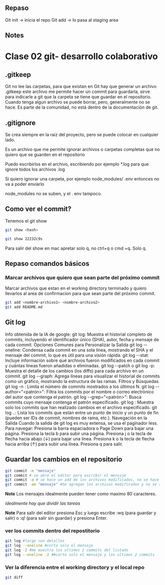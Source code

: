 ## Repaso
Git init -> inicia el repo
Git add -> lo pasa al  staging area
## Notes


# Clase 02 git- desarrollo colaborativo 
## .gitkeep
Git no lee las carpetas, para que existan en Git hay que generar un archivo .gitkeep este archivo me permite hacer un commit para guardarla, sirve para indicarle a git que la carpeta se tiene que guardar en el repositorio. 
Cuando tenga algun archivo se puede borrar, pero, generalmente no se hace. Es parte de la comunidad, no está dentro de la documentación de git. 

## .gitignore

Se crea siempre en la raiz del proyecto, pero se puede colocar en cualquier lado.  

Es un archivo que me permite ignorar archivos o carpetas completas que no quiero que se guarden en el repositorio 

Puedo escribirlos en el archivo, escribiendo por ejemplo *.log para que ignore todos los archivos .log

Si quiero ignorar una carpeta, por ejemplo node_modules/ 
.env entonces no va a poder enviarlo 

node_modules no se suben, y el . env tampoco. 

## Como ver el commit? 
Tenemos el  git show

```sh
git show <hash>

git show 22232c9s
```


Para salir del show en mac apretar solo q, no ctrl+q o cmd +q. Solo q. 

## Repaso comandos básicos 
### Marcar archivos que quiero que sean parte del próximo commit

Marcar archivos que estan en el working directory terminado y quiero llevarlos al area de confirmacion para que sean parte del próximo commit.
```sh
git add <nombre-archivo1> <nombre-archivo2>
git add README.md
```
## Git log

Info obtenida de la IA de google: 
git log: Muestra el historial completo de commits, incluyendo el identificador único (SHA), autor, fecha y mensaje de cada commit.
Opciones Comunes para Personalizar la Salida 
git log --oneline: Condensa cada commit en una sola línea, mostrando el SHA y el mensaje del commit, lo que es útil para una visión rápida.
git log --stat: Incluye información sobre qué archivos fueron modificados en cada commit y cuántas líneas fueron añadidas o eliminadas.
git log --patch o git log -p: Muestra el detalle de los cambios (los diffs) para cada archivo en un commit.
git log --graph: Agrega líneas para visualizar el historial de commits como un gráfico, mostrando la estructura de las ramas.
Filtros y Búsquedas
git log -n <N>: Limita el número de commits mostrados a los últimos N. 
git log --author="<patrón>": Filtra los commits por el nombre o correo electrónico del autor que contenga el patrón. 
git log --grep="<patrón>": Busca commits cuyo mensaje contenga el patrón especificado. 
git log <archivo>: Muestra solo los commits que han realizado cambios en el archivo especificado. 
git log <inicio>..<fin>: Lista los commits que están entre un punto de inicio y un punto de fin (pueden ser IDs de commit, nombres de rama, etc.). 
Navegación en la Salida
Cuando la salida de git log es muy extensa, se usa el paginador less. Para navegar: 
Presiona la barra espaciadora o Page Down para bajar una página.
Presiona la tecla b para subir una página.
Presiona j o la tecla de flecha hacia abajo (↓) para bajar una línea.
Presiona k o la tecla de flecha hacia arriba (↑) para subir una línea.
Presiona q para salir.

## Guardar los cambios en el repositorio

```sh
git commit -m "mensaje"
git commit # se abre el editor para escribir el mensaje
git commit -a # se hace un add de los archivos modificados, no se hace un add de los archivos untracked y se abre el editor para escribir el mensaje
git commit -am "mensaje" #Se agregan los archivos modificados y no se abre el editor para escribir el mensaje 

```



**Note** Los mensajes idealmente pueden tener como maximo 80 caracteres. 

*idealmente hay que dividir las tareas*


**Note** Para salir del editor 
presiona Esc y luego escribe :wq (para guardar y salir) o :q! (para salir sin guardar) y presiona Enter. 

### ver los commits dentro del repostitorio 

```sh 
git log #largo con detalles
git log --oneline #corto solo el mensaje
git log -2 #me muestra los ultimos 2 commits del listado
git log --oneline -2 ##corto solo el mensaje y los ultimos 2 commits
```

### Ver la diferencia entre el working directory y el local repo 
```sh
git diff
```
